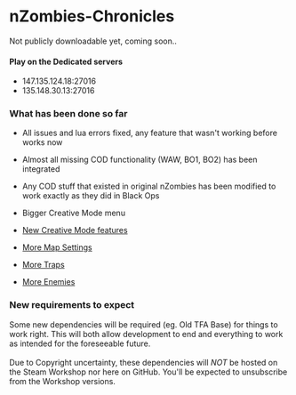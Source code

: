 # nZombies-Chronicles
Not publicly downloadable yet, coming soon..

#### Play on the Dedicated servers
* 147.135.124.18:27016
* 135.148.30.13:27016

### What has been done so far
* All issues and lua errors fixed, any feature that wasn't working before works now
* Almost all missing COD functionality (WAW, BO1, BO2) has been integrated 
* Any COD stuff that existed in original nZombies has been modified to work exactly as they did in Black Ops
* Bigger Creative Mode menu

* [New Creative Mode features](https://github.com/Ethorbit/nZombies-Chronicles/blob/master-workshop/New%20Creative%20Mode%20Stuff/README.md) 
* [More Map Settings](https://github.com/Ethorbit/nZombies-Chronicles/blob/master-workshop/New%20Creative%20Mode%20Stuff/Map%20Settings/README.md)
* [More Traps](https://github.com/Ethorbit/nZombies-Chronicles/blob/master-workshop/New%20Creative%20Mode%20Stuff/Traps/README.md)   
* [More Enemies](https://github.com/Ethorbit/nZombies-Chronicles/blob/master-workshop/NEW%20ENEMIES.md)
   
### New requirements to expect
Some new dependencies will be required (eg. Old TFA Base) for things to work right. This will both allow development to end and everything to work as intended for the foreseeable future. 
<br></br>
Due to Copyright uncertainty, these dependencies will *NOT* be hosted on the Steam Workshop nor here on GitHub. You'll be expected to unsubscribe from the Workshop versions.
